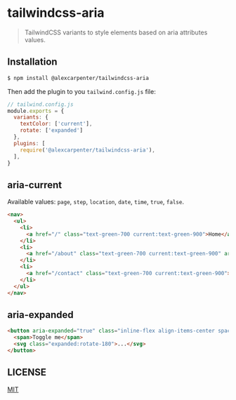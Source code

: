 # tailwindcss-aria

> TailwindCSS variants to style elements based on aria attributes values.

## Installation

```bash
$ npm install @alexcarpenter/tailwindcss-aria
```

Then add the plugin to you `tailwind.config.js` file:

```js
// tailwind.config.js
module.exports = {
  variants: {
    textColor: ['current'],
    rotate: ['expanded']
  },
  plugins: [
    require('@alexcarpenter/tailwindcss-aria'),
  ],
}
```

## aria-current

Available values: `page`, `step`, `location`, `date`, `time`, `true`, `false`.

```html
<nav>
  <ul>
    <li>
      <a href="/" class="text-green-700 current:text-green-900">Home</a>
    </li>
    <li>
      <a href="/about" class="text-green-700 current:text-green-900" aria-current="page">About</a>
    </li>
    <li>
      <a href="/contact" class="text-green-700 current:text-green-900">Contact</a>
    </li>
  </ul>
</nav>
```

## aria-expanded

```html
<button aria-expanded="true" class="inline-flex align-items-center space-y-2 bg-gray-700 expanded:bg-gray-900">
  <span>Toggle me</span>
  <svg class="expanded:rotate-180">...</svg>
</button>
```

## LICENSE

[MIT](LICENSE)
